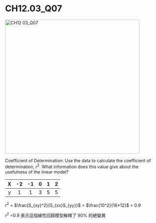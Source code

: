 # CH12.03_Q07 #

<img width="438" alt="CH12 03_Q07" src="https://github.com/user-attachments/assets/38ac3a72-d967-46ad-a3b6-9bb5e87e00ef" />


Coefficient of Determination: Use the data to calculate the coefficient of determination, $r^2$. What information does this value give about the usefulness of the linear model?

| X | -2 | -1 | 0 | 1 | 2 |
|:-:|:--:|:--:|:-:|:-:|:-:|
| y |  1 |  1 | 3 | 5 | 5 |


$r^2$ = $\frac{S_{xy}^2}{S_{xx}S_{yy}}$ = $\frac{10^2}{16*12}$ = 0.9

$r^2$ =0.9 表示這個線性回歸模型解釋了 90% 的總變異
